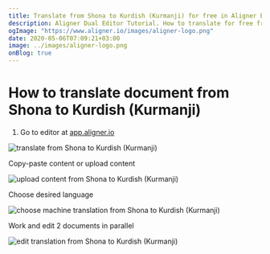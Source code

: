 ```yaml
---
title: Translate from Shona to Kurdish (Kurmanji) for free in Aligner Editor
description: Aligner Dual Editor Tutorial. How to translate for free from Shona to Kurdish (Kurmanji). Aligner is multilingual document management platform. 
ogImage: "https://www.aligner.io/images/aligner-logo.png"
date: 2020-05-06T07:09:21+03:00
image: ../images/aligner-logo.png
onBlog: true
---
```


# How to translate document from Shona to Kurdish (Kurmanji)

1. Go to editor at [app.aligner.io](https://app.aligner.io "Aligner App web page")

![translate from Shona to Kurdish (Kurmanji)](../aligner-blank-editor.png "translate from Shona to Kurdish (Kurmanji)")

Copy-paste content or upload content

![upload content from Shona to Kurdish (Kurmanji)](../aligner-uploaded-document.png "upload content from Shona to Kurdish (Kurmanji)")

Choose desired language

![choose machine translation from Shona to Kurdish (Kurmanji)](../aligner-language-dropdown.png "choose machine translation from Shona to Kurdish (Kurmanji)")

Work and edit 2 documents in parallel

![edit translation from Shona to Kurdish (Kurmanji)](../aligner-double-sitded-editor.png "edit translation from Shona to Kurdish (Kurmanji)")

